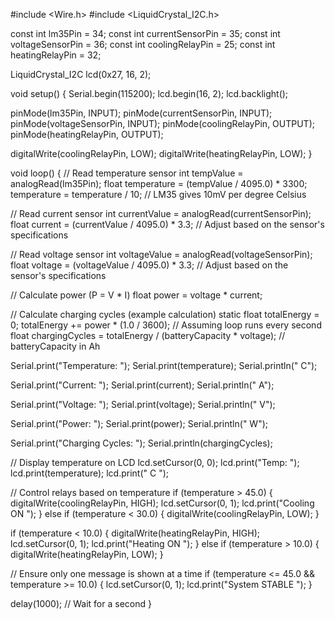 #include <Wire.h>
#include <LiquidCrystal_I2C.h>

const int lm35Pin = 34;
const int currentSensorPin = 35;
const int voltageSensorPin = 36;
const int coolingRelayPin = 25;
const int heatingRelayPin = 32;

LiquidCrystal_I2C lcd(0x27, 16, 2);

void setup() {
  Serial.begin(115200);
  lcd.begin(16, 2);
  lcd.backlight();

  pinMode(lm35Pin, INPUT);
  pinMode(currentSensorPin, INPUT);
  pinMode(voltageSensorPin, INPUT);
  pinMode(coolingRelayPin, OUTPUT);
  pinMode(heatingRelayPin, OUTPUT);

  digitalWrite(coolingRelayPin, LOW);
  digitalWrite(heatingRelayPin, LOW);
}

void loop() {
  // Read temperature sensor
  int tempValue = analogRead(lm35Pin);
  float temperature = (tempValue / 4095.0) * 3300;
  temperature = temperature / 10;  // LM35 gives 10mV per degree Celsius

  // Read current sensor
  int currentValue = analogRead(currentSensorPin);
  float current = (currentValue / 4095.0) * 3.3; // Adjust based on the sensor's specifications

  // Read voltage sensor
  int voltageValue = analogRead(voltageSensorPin);
  float voltage = (voltageValue / 4095.0) * 3.3; // Adjust based on the sensor's specifications

  // Calculate power (P = V * I)
  float power = voltage * current;

  // Calculate charging cycles (example calculation)
  static float totalEnergy = 0;
  totalEnergy += power * (1.0 / 3600); // Assuming loop runs every second
  float chargingCycles = totalEnergy / (batteryCapacity * voltage); // batteryCapacity in Ah

  Serial.print("Temperature: ");
  Serial.print(temperature);
  Serial.println(" C");

  Serial.print("Current: ");
  Serial.print(current);
  Serial.println(" A");

  Serial.print("Voltage: ");
  Serial.print(voltage);
  Serial.println(" V");

  Serial.print("Power: ");
  Serial.print(power);
  Serial.println(" W");

  Serial.print("Charging Cycles: ");
  Serial.println(chargingCycles);

  // Display temperature on LCD
  lcd.setCursor(0, 0);
  lcd.print("Temp: ");
  lcd.print(temperature);
  lcd.print(" C  ");

  // Control relays based on temperature
  if (temperature > 45.0) {
    digitalWrite(coolingRelayPin, HIGH);
    lcd.setCursor(0, 1);
    lcd.print("Cooling ON ");
  } else if (temperature < 30.0) {
    digitalWrite(coolingRelayPin, LOW);
  }

  if (temperature < 10.0) {
    digitalWrite(heatingRelayPin, HIGH);
    lcd.setCursor(0, 1);
    lcd.print("Heating ON ");
  } else if (temperature > 10.0) {
    digitalWrite(heatingRelayPin, LOW);
  }

  // Ensure only one message is shown at a time
  if (temperature <= 45.0 && temperature >= 10.0) {
    lcd.setCursor(0, 1);
    lcd.print("System STABLE ");
  }

  delay(1000); // Wait for a second
}

